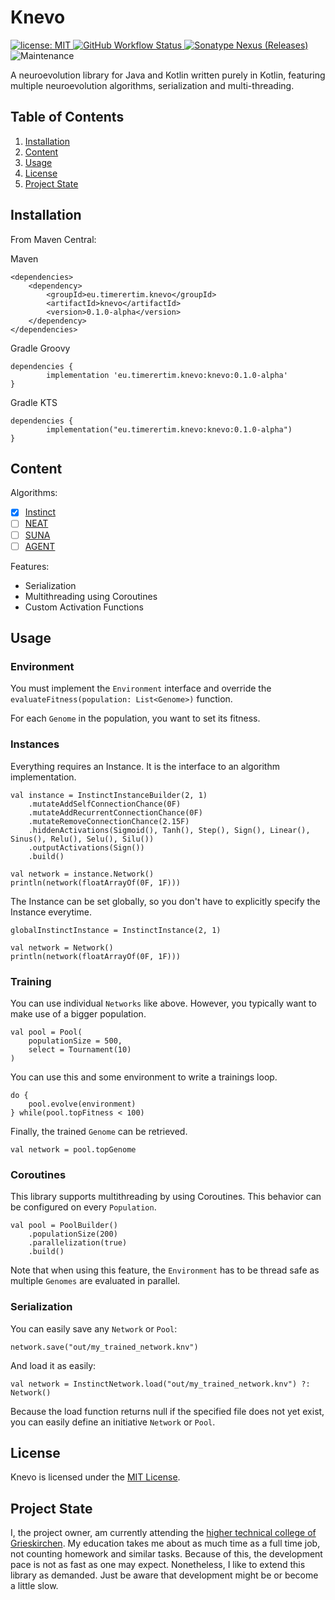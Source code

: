# Knevo

[
![license: MIT](https://img.shields.io/github/license/TimerErTim/Knevo?color=blue&style=flat-square)
](https://github.com/TimerErTim/Knevo/blob/master/LICENSE)
[
![GitHub Workflow Status](
https://img.shields.io/github/workflow/status/TimerErTim/Knevo/Check%20and%20Publish?style=flat-square
)
](https://github.com/TimerErTim/Knevo/actions/workflows/push-publish.yml)
[
![Sonatype Nexus (Releases)](
https://img.shields.io/nexus/r/eu.timerertim.knevo/knevo?server=https%3A%2F%2Fs01.oss.sonatype.org&style=flat-square
)
]()
![Maintenance](https://img.shields.io/maintenance/yes/2021?style=flat-square)

A neuroevolution library for Java and Kotlin written purely in Kotlin, featuring multiple neuroevolution algorithms,
serialization and multi-threading.

## Table of Contents

1. [Installation](#installation)
2. [Content](#content)
3. [Usage](#usage)
4. [License](#license)
5. [Project State](#project-state)

## Installation

From Maven Central:

Maven

	<dependencies>
        <dependency>
            <groupId>eu.timerertim.knevo</groupId>
            <artifactId>knevo</artifactId>
            <version>0.1.0-alpha</version>
        </dependency>
    </dependencies>

Gradle Groovy

	dependencies {
	        implementation 'eu.timerertim.knevo:knevo:0.1.0-alpha'
	}

Gradle KTS

	dependencies {
	        implementation("eu.timerertim.knevo:knevo:0.1.0-alpha")
	}

## Content

Algorithms:

- [x] [Instinct](https://towardsdatascience.com/neuro-evolution-on-steroids-82bd14ddc2f6)
- [ ] [NEAT](http://nn.cs.utexas.edu/keyword?stanley:ec02)
- [ ] [SUNA](https://paperswithcode.com/paper/spectrum-diverse-neuroevolution-with-unified)
- [ ] [AGENT]()

Features:

- Serialization
- Multithreading using Coroutines
- Custom Activation Functions

## Usage

### Environment

You must implement the `Environment` interface and override the `evaluateFitness(population: List<Genome>)` function.

For each `Genome` in the population, you want to set its fitness.

### Instances

Everything requires an Instance. It is the interface to an algorithm implementation.

    val instance = InstinctInstanceBuilder(2, 1)
        .mutateAddSelfConnectionChance(0F)
        .mutateAddRecurrentConnectionChance(0F)
        .mutateRemoveConnectionChance(2.15F)
        .hiddenActivations(Sigmoid(), Tanh(), Step(), Sign(), Linear(), Sinus(), Relu(), Selu(), Silu())
        .outputActivations(Sign())
        .build()

    val network = instance.Network()
    println(network(floatArrayOf(0F, 1F)))

The Instance can be set globally, so you don't have to explicitly specify the Instance everytime.

    globalInstinctInstance = InstinctInstance(2, 1)

    val network = Network()
    println(network(floatArrayOf(0F, 1F)))

### Training

You can use individual `Networks` like above. However, you typically want to make use of a bigger population.

    val pool = Pool(
        populationSize = 500,
        select = Tournament(10)
    )

You can use this and some environment to write a trainings loop.

    do {
        pool.evolve(environment)
    } while(pool.topFitness < 100)

Finally, the trained `Genome` can be retrieved.

    val network = pool.topGenome

### Coroutines

This library supports multithreading by using Coroutines. This behavior can be configured on every
`Population`.

    val pool = PoolBuilder()
        .populationSize(200)
        .parallelization(true)
        .build()

Note that when using this feature, the `Environment` has to be thread safe as multiple `Genomes` are evaluated in
parallel.

### Serialization

You can easily save any `Network` or `Pool`:

    network.save("out/my_trained_network.knv")

And load it as easily:

    val network = InstinctNetwork.load("out/my_trained_network.knv") ?: Network()

Because the load function returns null if the specified file does not yet exist, you can easily define an
initiative `Network` or `Pool`.

## License

Knevo is licensed under the [MIT License](LICENSE).

## Project State

I, the project owner, am currently attending
the [higher technical college of Grieskirchen](https://github.com/HTBLA-Grieskirchen). My education takes me about as
much time as a full time job, not counting homework and similar tasks. Because of this, the development pace is not as
fast as one may expect. Nonetheless, I like to extend this library as demanded. Just be aware that development might be
or become a little slow.
